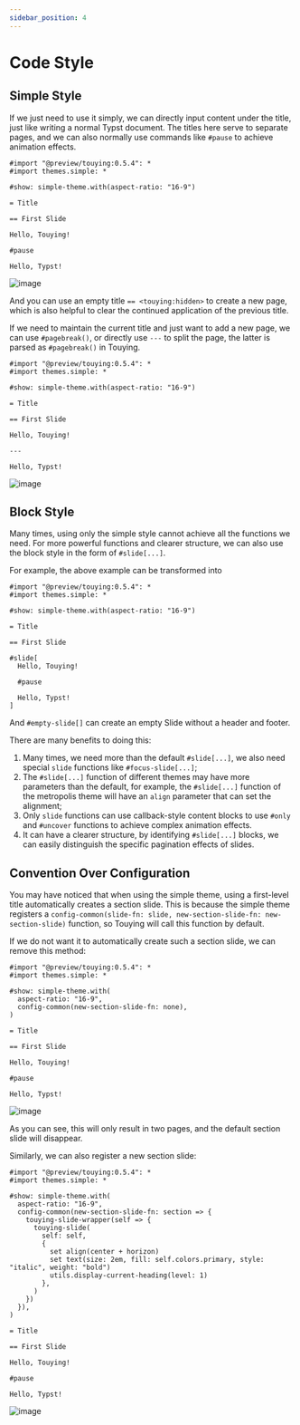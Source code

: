 ```yaml
---
sidebar_position: 4
---
```


# Code Style

## Simple Style

If we just need to use it simply, we can directly input content under the title, just like writing a normal Typst document. The titles here serve to separate pages, and we can also normally use commands like `#pause` to achieve animation effects.

```typst
#import "@preview/touying:0.5.4": *
#import themes.simple: *

#show: simple-theme.with(aspect-ratio: "16-9")

= Title

== First Slide

Hello, Touying!

#pause

Hello, Typst!
```

![image](https://github.com/touying-typ/touying/assets/34951714/f5bdbf8f-7bf9-45fd-9923-0fa5d66450b2)

And you can use an empty title `== <touying:hidden>` to create a new page, which is also helpful to clear the continued application of the previous title.

If we need to maintain the current title and just want to add a new page, we can use `#pagebreak()`, or directly use `---` to split the page, the latter is parsed as `#pagebreak()` in Touying.

```typst
#import "@preview/touying:0.5.4": *
#import themes.simple: *

#show: simple-theme.with(aspect-ratio: "16-9")

= Title

== First Slide

Hello, Touying!

---

Hello, Typst!
```

![image](https://github.com/user-attachments/assets/42f4de99-3be4-4764-a2b6-f26201295ed1)

## Block Style

Many times, using only the simple style cannot achieve all the functions we need. For more powerful functions and clearer structure, we can also use the block style in the form of `#slide[...]`.

For example, the above example can be transformed into

```typst
#import "@preview/touying:0.5.4": *
#import themes.simple: *

#show: simple-theme.with(aspect-ratio: "16-9")

= Title

== First Slide

#slide[
  Hello, Touying!

  #pause

  Hello, Typst!
]
```

And `#empty-slide[]` can create an empty Slide without a header and footer.

There are many benefits to doing this:

1. Many times, we need more than the default `#slide[...]`, we also need special `slide` functions like `#focus-slide[...]`;
2. The `#slide[...]` function of different themes may have more parameters than the default, for example, the `#slide[...]` function of the metropolis theme will have an `align` parameter that can set the alignment;
3. Only `slide` functions can use callback-style content blocks to use `#only` and `#uncover` functions to achieve complex animation effects.
4. It can have a clearer structure, by identifying `#slide[...]` blocks, we can easily distinguish the specific pagination effects of slides.

## Convention Over Configuration

You may have noticed that when using the simple theme, using a first-level title automatically creates a section slide. This is because the simple theme registers a `config-common(slide-fn: slide, new-section-slide-fn: new-section-slide)` function, so Touying will call this function by default.

If we do not want it to automatically create such a section slide, we can remove this method:

```typst
#import "@preview/touying:0.5.4": *
#import themes.simple: *

#show: simple-theme.with(
  aspect-ratio: "16-9",
  config-common(new-section-slide-fn: none),
)

= Title

== First Slide

Hello, Touying!

#pause

Hello, Typst!
```

![image](https://github.com/touying-typ/touying/assets/34951714/17a89a59-9491-4e1f-95c0-09a22105ab35)

As you can see, this will only result in two pages, and the default section slide will disappear.

Similarly, we can also register a new section slide:

```typst
#import "@preview/touying:0.5.4": *
#import themes.simple: *

#show: simple-theme.with(
  aspect-ratio: "16-9",
  config-common(new-section-slide-fn: section => {
    touying-slide-wrapper(self => {
      touying-slide(
        self: self,
        {
          set align(center + horizon)
          set text(size: 2em, fill: self.colors.primary, style: "italic", weight: "bold")
          utils.display-current-heading(level: 1)
        },
      )
    })
  }),
)

= Title

== First Slide

Hello, Touying!

#pause

Hello, Typst!
```

![image](https://github.com/touying-typ/touying/assets/34951714/5305efda-0cd4-42eb-9f2e-89abc30b6ca2)